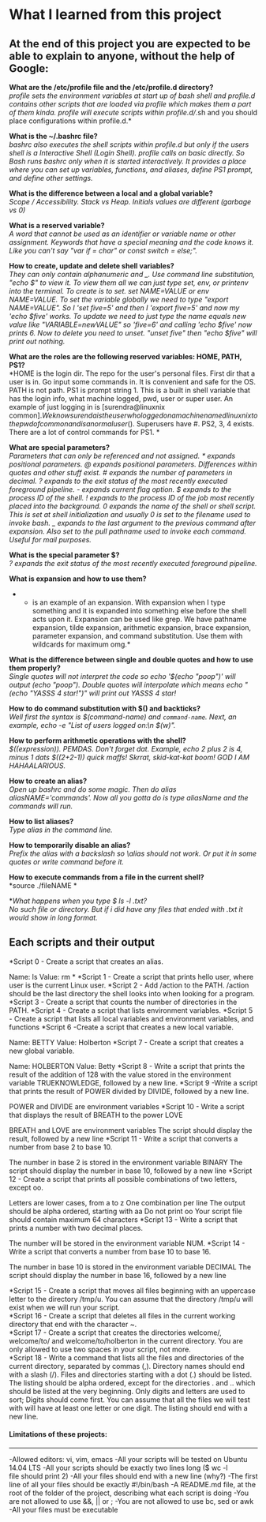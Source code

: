 # What I learned from this project  
At the end of this project you are expected to be able to explain to anyone, without the help of Google:  
---  


**What are the /etc/profile file and the /etc/profile.d directory?**  
*profile sets the environment variables at start up of bash shell and profile.d contains other scripts that are loaded via profile which makes them a part of them kinda. profile will execute scripts within profile.d/*.sh and you should place configurations within profile.d.*  

**What is the ~/.bashrc file?**  
*bashrc also executes the shell scripts within profile.d but only if the users shell is a Interactive Shell (Login Shell). profile calls on basic directly. So Bash runs bashrc only when it is started interactively. It provides a place where you can set up variables, functions, and aliases, define PS1 prompt, and define other settings.*  

**What is the difference between a local and a global variable?**  
*Scope / Accessibility. Stack vs Heap. Initials values are different (garbage vs 0)*  

**What is a reserved variable?**  
*A word that cannot be used as an identifier or variable name or other assignment. Keywords that have a special meaning and the code knows it. Like you can't say "var if = char" or const switch = else;".*  

**How to create, update and delete shell variables?**  
*They can only contain alphanumeric and _. Use command line substitution, "echo $<variableNAME>" to view it. To view them all we can just type set, env, or printenv into the terminal. To create is to set. set NAME=VALUE or env NAME=VALUE. To set the variable globally we need to type "export NAME=VALUE". So I 'set five=5' and then I 'export five=5' and now my 'echo $five' works. To update we need to just type the name equals new value like "VARIABLE=newVALUE" so 'five=6' and calling 'echo $five' now prints 6. Now to delete you need to unset. "unset five" then "echo $five" will print out nothing.*  

**What are the roles are the following reserved variables: HOME, PATH, PS1?**  
*HOME is the login dir. The repo for the user's personal files. First dir that a user is in. Go input some commands in. It is convenient and safe for the OS. PATH is not path. PS1 is prompt string 1. This is a built in shell variable that has the login info, what machine logged, pwd, user or super user. An example of just logging in is [surendra@linuxnix common]$. We know surenda is the user who logged on a machine named linuxnix to the pwd of common and is a normal user($). Superusers have #. PS2, 3, 4 exists. There are a lot of control commands for PS1. *  

**What are special parameters?**  
*Parameters that can only be referenced and not assigned. * expands positional parameters. @ expands positional parameters. Differences within quotes and other stuff exist. # expands the number of parameters in decimal. ? expands to the exit status of the most recently executed foreground pipeline. - expands current flag option. $ expands to the process ID of the shell. ! expands to the process ID of the job most recently placed into the background. 0 expands the name of the shell or shell script. This is set at shell initialization and usually 0 is set to the filename used to invoke bash. _ expands to the last argument to the previous command after expansion. Also set to the pull pathname used to invoke each command. Useful for mail purposes.*  

**What is the special parameter $?**  
*? expands the exit status of the most recently executed foreground pipeline.*  

**What is expansion and how to use them?**  
* * is an example of an expansion. With expansion when I type something and it is expanded into something else before the shell acts upon it. Expansion can be used like grep. We have pathname expansion, tilde expansion, arithmetic expansion, brace expansion, parameter expansion, and command substitution. Use them with wildcards for maximum omg.*  

**What is the difference between single and double quotes and how to use them properly?**  
*Single quotes will not interpret the code so echo '$(echo "poop")' will output (echo "poop"). Double quotes will interpolate which means echo "(echo "YASSS 4 star!")" will print out YASSS 4 star!*  

**How to do command substitution with $() and backticks?**  
*Well first the syntax is $(command-name) and `command-name`. Next, an example, echo -e "List of users logged on:\n $(w)".* 

**How to perform arithmetic operations with the shell?**  
*$((expression)). PEMDAS. Don't forget dat. Example, echo 2 plus 2 is 4, minus 1 dats $((2+2-1)) quick maffs! Skrrat, skid-kat-kat boom! GOD I AM HAHAALARIOUS.*  

**How to create an alias?**  
*Open up bashrc and do some magic. Then do alias aliasNAME='commands'. Now all you gotta do is type aliasName and the commands will run.*  

**How to list aliases?**  
*Type alias in the command line.*  

**How to temporarily disable an alias?**  
*Prefix the alias with a backslash so \alias should not work. Or put it in some quotes or write command before it.*  

**How to execute commands from a file in the current shell?**  
*source ./fileNAME *  

**What happens when you type $ ls -l *.txt?**  
*No such file or directory. But if i did have any files that ended with .txt it would show in long format.*  


## Each scripts and their output  
*Script 0 - Create a script that creates an alias.

Name: ls
Value: rm *
*Script 1 - Create a script that prints hello user, where user is the current Linux user.
*Script 2 - Add /action to the PATH. /action should be the last directory the shell looks into when looking for a program.
*Script 3 - Create a script that counts the number of directories in the PATH.
*Script 4 - Create a script that lists environment variables.
*Script 5 - Create a script that lists all local variables and environment variables, and functions
*Script 6 -Create a script that creates a new local variable.

Name: BETTY
Value: Holberton
*Script 7 - Create a script that creates a new global variable.

Name: HOLBERTON
Value: Betty
*Script 8 -  Write a script that prints the result of the addition of 128 with the value stored in the environment variable TRUEKNOWLEDGE, followed by a new line.
*Script 9 -Write a script that prints the result of POWER divided by DIVIDE, followed by a new line.

POWER and DIVIDE are environment variables
*Script 10 - Write a script that displays the result of BREATH to the power LOVE

BREATH and LOVE are environment variables
The script should display the result, followed by a new line
*Script 11 - Write a script that converts a number from base 2 to base 10.

The number in base 2 is stored in the environment variable BINARY
The script should display the number in base 10, followed by a new line
*Script 12 -   Create a script that prints all possible combinations of two letters, except oo.

Letters are lower cases, from a to z
One combination per line
The output should be alpha ordered, starting with aa
Do not print oo
Your script file should contain maximum 64 characters
*Script 13 - Write a script that prints a number with two decimal places.

The number will be stored in the environment variable NUM.
*Script 14 - Write a script that converts a number from base 10 to base 16.

The number in base 10 is stored in the environment variable DECIMAL
The script should display the number in base 16, followed by a new line

*Script 15 - Create a script that moves all files beginning with an uppercase letter to the directory /tmp/u. You can assume that the directory /tmp/u will exist when we will run your script.  
*Script 16 - Create a script that deletes all files in the current working directory that end with the character ~.  
*Script 17 - Create a script that creates the directories welcome/, welcome/to/ and welcome/to/holberton in the current directory. You are only allowed to use two spaces in your script, not more.  
*Script 18 - Write a command that lists all the files and directories of the current directory, separated by commas (,). Directory names should end with a slash (/). Files and directories starting with a dot (.) should be listed. The listing should be alpha ordered, except for the directories . and .. which should be listed at the very beginning. Only digits and letters are used to sort; Digits should come first. You can assume that all the files we will test with will have at least one letter or one digit. The listing should end with a new line.  

#### Limitations of these projects:  
___

-Allowed editors: vi, vim, emacs
-All your scripts will be tested on Ubuntu 14.04 LTS
-All your scripts should be exactly two lines long ($ wc -l file should print 2)
-All your files should end with a new line (why?)
-The first line of all your files should be exactly #!/bin/bash
-A README.md file, at the root of the folder of the project, describing what each script is doing
-You are not allowed to use &&, || or ;
-You are not allowed to use bc, sed or awk
-All your files must be executable

